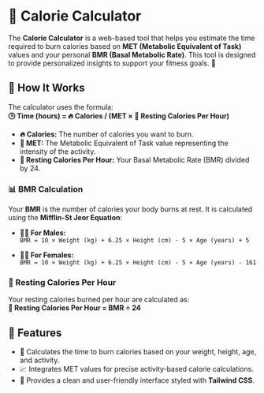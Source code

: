 # 🥗 Calorie Calculator

The **Calorie Calculator** is a web-based tool that helps you estimate the time required to burn calories based on **MET (Metabolic Equivalent of Task)** values and your personal **BMR (Basal Metabolic Rate)**. This tool is designed to provide personalized insights to support your fitness goals. 💪

## 🚀 How It Works

The calculator uses the formula:  
**🕒 Time (hours) = 🔥 Calories / (MET × 🛌 Resting Calories Per Hour)**  

- **🔥 Calories:** The number of calories you want to burn.  
- **🏃 MET:** The Metabolic Equivalent of Task value representing the intensity of the activity.  
- **🛌 Resting Calories Per Hour:** Your Basal Metabolic Rate (BMR) divided by 24.  

### 📊 BMR Calculation
Your **BMR** is the number of calories your body burns at rest. It is calculated using the **Mifflin-St Jeor Equation**:  

- **👨‍🔬 For Males:**  
  `BMR = 10 × Weight (kg) + 6.25 × Height (cm) - 5 × Age (years) + 5`  

- **👩‍🔬 For Females:**  
  `BMR = 10 × Weight (kg) + 6.25 × Height (cm) - 5 × Age (years) - 161`  

### 🛌 Resting Calories Per Hour
Your resting calories burned per hour are calculated as:  
**🛌 Resting Calories Per Hour = BMR ÷ 24**  

## 🌟 Features
- 🧮 Calculates the time to burn calories based on your weight, height, age, and activity.  
- 📈 Integrates MET values for precise activity-based calorie calculations.  
- 🎨 Provides a clean and user-friendly interface styled with **Tailwind CSS**.




